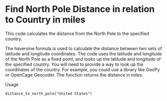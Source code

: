 # Find North Pole Distance in relation to Country in miles
This code calculates the distance from the North Pole to the specified country.

The haversine formula is used to calculate the distance between two sets of latitude and longitude coordinates. The code uses the latitude and longitude of the North Pole as a fixed point, and looks up the latitude and longitude of the specified country. You will need to provide a way to look up the coordinates of the country. For example, you could use a library like GeoPy or OpenCage Geocoder. The function returns the distance in miles.

Usage

```distance_to_north_pole("United States")```
